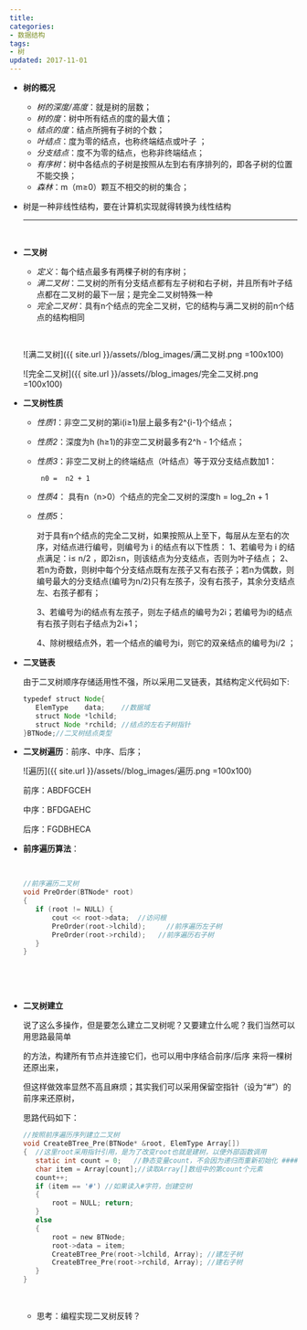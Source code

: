 ```yaml
---
title: 
categories:
- 数据结构
tags:
- 树
updated: 2017-11-01
---
```


-  **树的概况**

   -   *树的深度/高度*：就是树的层数；
   -   *树的度*：树中所有结点的度的最大值；
   -   *结点的度*：结点所拥有子树的个数；
   -   *叶结点*：度为零的结点，也称终端结点或叶子 ；
   -   *分支结点*：度不为零的结点，也称非终端结点；
   -   *有序树*：树中各结点的子树是按照从左到右有序排列的，即各子树的位置不能交换；
   -   *森林*：m（m≥0）颗互不相交的树的集合；

  -  树是一种非线性结构，要在计算机实现就得转换为线性结构

     ---

     ​

- **二叉树**

  - *定义*：每个结点最多有两棵子树的有序树；
  - *满二叉树*：二叉树的所有分支结点都有左子树和右子树，并且所有叶子结点都在二叉树的最下一层；是完全二叉树特殊一种
  - *完全二叉树*：具有n个结点的完全二叉树，它的结构与满二叉树的前n个结点的结构相同

  ​

  ![满二叉树]({{ site.url }}/assets//blog_images/满二叉树.png =100x100)

  ![完全二叉树]({{ site.url }}/assets//blog_images/完全二叉树.png =100x100)

- **二叉树性质**

  - *性质1*：非空二叉树的第i(i≥1)层上最多有2^{i-1}个结点；

  - *性质2*：深度为h (h≥1)的非空二叉树最多有2^h - 1个结点；

  - *性质3*：非空二叉树上的终端结点（叶结点）等于双分支结点数加1： 

         n0 =  n2 + 1

  - *性质4*： 具有n（n>0）个结点的完全二叉树的深度h = log_2n + 1

  - *性质5*：

    对于具有n个结点的完全二叉树，如果按照从上至下，每层从左至右的次序，对结点进行编号，则编号为 i 的结点有以下性质：
    1、若编号为 i 的结点满足：i≤ n/2 ，即2i≤n，则该结点为分支结点，否则为叶子结点；
    2、若n为奇数，则树中每个分支结点既有左孩子又有右孩子；若n为偶数，则编号最大的分支结点(编号为n/2)只有左孩子，没有右孩子，其余分支结点左、右孩子都有；

    3、若编号为i的结点有左孩子，则左子结点的编号为2i；若编号为i的结点有右孩子则右子结点为2i+1；

    4、除树根结点外，若一个结点的编号为i，则它的双亲结点的编号为i/2 ；

- **二叉链表**

     ​	由于二叉树顺序存储适用性不强，所以采用二叉链表，其结构定义代码如下:

     ```java
     typedef struct Node{		
     	ElemType	data;    //数据域	
     	struct Node *lchild;
     	struct Node *rchild; //结点的左右子树指针	
     }BTNode;//二叉树结点类型
     ```

-  **二叉树遍历**：前序、中序、后序；

     ![遍历]({{ site.url }}/assets//blog_images/遍历.png =100x100)

     前序：ABDFGCEH

     中序：BFDGAEHC

     后序：FGDBHECA 

-  **前序遍历算法**：

     ​	

     ```c
     //前序遍历二叉树
     void PreOrder(BTNode* root)
     {
     	if (root != NULL) {
     		cout << root->data;  //访问根
     		PreOrder(root->lchild); 	//前序遍历左子树
     		PreOrder(root->rchild);   //前序遍历右子树
     	}
     }
     ```

     ​

     ​

-  **二叉树建立**

     说了这么多操作，但是要怎么建立二叉树呢？又要建立什么呢？我们当然可以用思路最简单

     的方法，构建所有节点并连接它们，也可以用中序结合前序/后序 来将一棵树还原出来，

     但这样做效率显然不高且麻烦；其实我们可以采用保留空指针（设为“#”）的前序来还原树，

     思路代码如下：

     ```c
     //按照前序遍历序列建立二叉树
     void CreateBTree_Pre(BTNode* &root, ElemType Array[])
     {	//这里root采用指针引用，是为了改变root也就是建树，以便外部函数调用
     	static int count = 0;	//静态变量count，不会因为递归而重新初始化 ######
     	char item = Array[count];//读取Array[]数组中的第count个元素
     	count++;
     	if (item == '#') //如果读入#字符，创建空树
     	{
     		root = NULL; return;
     	}
     	else
     	{
     		root = new BTNode;
     		root->data = item;
     		CreateBTree_Pre(root->lchild, Array); //建左子树 
     		CreateBTree_Pre(root->rchild, Array); //建右子树 
     	}
     }
     ```

     ​

     - 思考：编程实现二叉树反转？